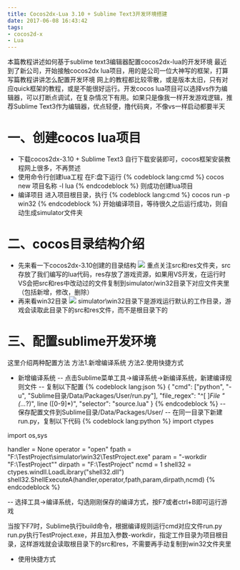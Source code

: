 ```yaml
---
title: Cocos2dx-Lua 3.10 + Sublime Text3开发环境搭建
date: 2017-06-08 16:43:42
tags: 
- cocos2d-x
- Lua
---
```


本篇教程讲述如何基于sublime text3编辑器配置cocos2dx-lua的开发环境
最近到了新公司，开始接触cocos2dx lua项目，用的是公司一位大神写的框架，打算写篇教程讲讲怎么配置开发环境
网上的教程都比较零散，或是版本太旧，只有对应quick框架的教程，或是不能很好运行。开发cocos lua项目可以选择vs作为编辑器，可以打断点调试，在复杂情况下有用。如果只是像我一样开发游戏逻辑，推荐Sublime Text3作为编辑器，优点轻便，撸代码爽，不像vs一样启动都要半天

# 一、创建cocos lua项目
- 下载cocos2dx-3.10 + Sublime Text3
自行下载安装即可，cocos框架安装教程网上很多，不再赘述
- 使用命令行创建lua工程
在F:盘下运行
{% codeblock lang:cmd %}
cocos new 项目名称 -l lua
{% endcodeblock %}
则成功创建lua项目
- 编译项目
进入项目根目录，执行
{% codeblock lang:cmd %}
cocos run -p win32
{% endcodeblock %}
开始编译项目，等待很久之后运行成功，则自动生成simulator文件夹

# 二、cocos目录结构介绍
- 先来看一下cocos2dx-3.10创建的目录结构
![](\images\2017-06-08-Cocos2dx-3-10-Lua-Sublime-Text3开发环境搭建\1.png)
重点关注src和res文件夹，src存放了我们编写的lua代码，res存放了游戏资源，如果用VS开发，在运行时VS会把src和res中改动过的文件复制到simulator/win32目录下对应文件夹里（包括新增，修改，删除）
- 再来看win32目录
![](\images\2017-06-08-Cocos2dx-3-10-Lua-Sublime-Text3开发环境搭建\2.png)
simulator\win32目录下是游戏运行默认的工作目录，游戏会读取此目录下的src和res文件，而不是根目录下的

# 三、配置sublime开发环境
这里介绍两种配置方法
方法1.新增编译系统
方法2.使用快捷方式

- 新增编译系统
-- 点击Sublime菜单工具->编译系统->新编译系统，新建编译规则文件
-- 复制以下配置
{% codeblock lang:json %}
{
    "cmd": ["python", "-u", "Sublime目录/Data/Packages/User/run.py"],
    "file_regex": "^[ ]*File \"(...*?)\", line ([0-9]*)",
    "selector": "source.lua"
}
{% endcodeblock %}
-- 保存配置文件到Sublime目录/Data/Packages/User/
-- 在同一目录下新建run.py，复制以下代码
{% codeblock lang:python %}
import ctypes

import os,sys

handler = None
operator = "open"
fpath = "F:\TestProject\simulator\win32\TestProject.exe"
param = "-workdir \"F:\TestProject\""
dirpath = "F:\TestProject"
ncmd = 1
shell32 = ctypes.windll.LoadLibrary("shell32.dll")
shell32.ShellExecuteA(handler,operator,fpath,param,dirpath,ncmd)
{% endcodeblock %}

-- 选择工具->编译系统，勾选刚刚保存的编译方式，按F7或者ctrl+B即可运行游戏

当按下F7时，Sublime执行build命令，根据编译规则运行cmd对应文件run.py
run.py执行TestProject.exe，并且加入参数-workdir，指定工作目录为项目根目录，这样游戏就会读取根目录下的src和res，不需要再手动复制到win32文件夹里

- 使用快捷方式


